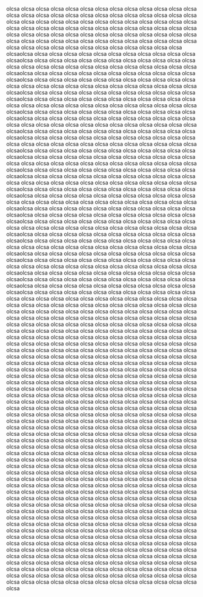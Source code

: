 olcsa olcsa olcsa olcsa olcsa olcsa olcsa olcsa olcsa olcsa olcsa olcsa olcsa olcsa olcsa olcsa olcsa olcsa olcsa olcsa olcsa olcsa olcsa olcsa olcsa olcsa olcsa olcsa olcsa olcsa olcsa olcsa olcsa olcsa olcsa olcsa olcsa olcsa olcsa
olcsa olcsa olcsa olcsa olcsa olcsa olcsa olcsa olcsa olcsa olcsa olcsa olcsa olcsa olcsa olcsa olcsa olcsa olcsa olcsa olcsa olcsa olcsa olcsa olcsa olcsa olcsa olcsa olcsa olcsa olcsa olcsa olcsa olcsa olcsa olcsa olcsa olcsa olcsa
olcsa olcsa olcsa olcsa olcsa olcsa olcsa olcsa olcsa olcsa olcsa olcsa olcsaolcsa olcsa olcsa olcsa olcsa olcsa olcsa olcsa olcsa olcsa olcsa olcsa olcsaolcsa olcsa olcsa olcsa olcsa olcsa olcsa olcsa olcsa olcsa olcsa olcsa olcsa
olcsa olcsa olcsa olcsa olcsa olcsa olcsa olcsa olcsa olcsa olcsa olcsa olcsaolcsa olcsa olcsa olcsa olcsa olcsa olcsa olcsa olcsa olcsa olcsa olcsa olcsaolcsa olcsa olcsa olcsa olcsa olcsa olcsa olcsa olcsa olcsa olcsa olcsa olcsa
olcsa olcsa olcsa olcsa olcsa olcsa olcsa olcsa olcsa olcsa olcsa olcsa olcsaolcsa olcsa olcsa olcsa olcsa olcsa olcsa olcsa olcsa olcsa olcsa olcsa olcsaolcsa olcsa olcsa olcsa olcsa olcsa olcsa olcsa olcsa olcsa olcsa olcsa olcsa
olcsa olcsa olcsa olcsa olcsa olcsa olcsa olcsa olcsa olcsa olcsa olcsa olcsaolcsa olcsa olcsa olcsa olcsa olcsa olcsa olcsa olcsa olcsa olcsa olcsa olcsaolcsa olcsa olcsa olcsa olcsa olcsa olcsa olcsa olcsa olcsa olcsa olcsa olcsa
olcsa olcsa olcsa olcsa olcsa olcsa olcsa olcsa olcsa olcsa olcsa olcsa olcsaolcsa olcsa olcsa olcsa olcsa olcsa olcsa olcsa olcsa olcsa olcsa olcsa olcsaolcsa olcsa olcsa olcsa olcsa olcsa olcsa olcsa olcsa olcsa olcsa olcsa olcsa
olcsa olcsa olcsa olcsa olcsa olcsa olcsa olcsa olcsa olcsa olcsa olcsa olcsaolcsa olcsa olcsa olcsa olcsa olcsa olcsa olcsa olcsa olcsa olcsa olcsa olcsaolcsa olcsa olcsa olcsa olcsa olcsa olcsa olcsa olcsa olcsa olcsa olcsa olcsa
olcsa olcsa olcsa olcsa olcsa olcsa olcsa olcsa olcsa olcsa olcsa olcsa olcsaolcsa olcsa olcsa olcsa olcsa olcsa olcsa olcsa olcsa olcsa olcsa olcsa olcsaolcsa olcsa olcsa olcsa olcsa olcsa olcsa olcsa olcsa olcsa olcsa olcsa olcsa
olcsa olcsa olcsa olcsa olcsa olcsa olcsa olcsa olcsa olcsa olcsa olcsa olcsaolcsa olcsa olcsa olcsa olcsa olcsa olcsa olcsa olcsa olcsa olcsa olcsa olcsaolcsa olcsa olcsa olcsa olcsa olcsa olcsa olcsa olcsa olcsa olcsa olcsa olcsa
olcsa olcsa olcsa olcsa olcsa olcsa olcsa olcsa olcsa olcsa olcsa olcsa olcsaolcsa olcsa olcsa olcsa olcsa olcsa olcsa olcsa olcsa olcsa olcsa olcsa olcsaolcsa olcsa olcsa olcsa olcsa olcsa olcsa olcsa olcsa olcsa olcsa olcsa olcsaolcsa olcsa olcsa olcsa olcsa olcsa olcsa olcsa olcsa olcsa olcsa olcsa olcsa
olcsa olcsa olcsa olcsa olcsa olcsa olcsa olcsa olcsa olcsa olcsa olcsa olcsaolcsa olcsa olcsa olcsa olcsa olcsa olcsa olcsa olcsa olcsa olcsa olcsa olcsaolcsa olcsa olcsa olcsa olcsa olcsa olcsa olcsa olcsa olcsa olcsa olcsa olcsa
olcsa olcsa olcsa olcsa olcsa olcsa olcsa olcsa olcsa olcsa olcsa olcsa olcsaolcsa olcsa olcsa olcsa olcsa olcsa olcsa olcsa olcsa olcsa olcsa olcsa olcsaolcsa olcsa olcsa olcsa olcsa olcsa olcsa olcsa olcsa olcsa olcsa olcsa olcsa
olcsa olcsa olcsa olcsa olcsa olcsa olcsa olcsa olcsa olcsa olcsa olcsa olcsaolcsa olcsa olcsa olcsa olcsa olcsa olcsa olcsa olcsa olcsa olcsa olcsa olcsaolcsa olcsa olcsa olcsa olcsa olcsa olcsa olcsa olcsa olcsa olcsa olcsa olcsaolcsa olcsa olcsa olcsa olcsa olcsa olcsa olcsa olcsa olcsa olcsa olcsa olcsaolcsa olcsa olcsa olcsa olcsa olcsa olcsa olcsa olcsa olcsa olcsa olcsa olcsa
olcsa olcsa olcsa olcsa olcsa olcsa olcsa olcsa olcsa olcsa olcsa olcsa olcsa
olcsa olcsa olcsa olcsa olcsa olcsa olcsa olcsa olcsa olcsa olcsa olcsa olcsa
olcsa olcsa olcsa olcsa olcsa olcsa olcsa olcsa olcsa olcsa olcsa olcsa olcsa
olcsa olcsa olcsa olcsa olcsa olcsa olcsa olcsa olcsa olcsa olcsa olcsa olcsa
olcsa olcsa olcsa olcsa olcsa olcsa olcsa olcsa olcsa olcsa olcsa olcsa olcsa
olcsa olcsa olcsa olcsa olcsa olcsa olcsa olcsa olcsa olcsa olcsa olcsa olcsa
olcsa olcsa olcsa olcsa olcsa olcsa olcsa olcsa olcsa olcsa olcsa olcsa olcsa
olcsa olcsa olcsa olcsa olcsa olcsa olcsa olcsa olcsa olcsa olcsa olcsa olcsa
olcsa olcsa olcsa olcsa olcsa olcsa olcsa olcsa olcsa olcsa olcsa olcsa olcsa
olcsa olcsa olcsa olcsa olcsa olcsa olcsa olcsa olcsa olcsa olcsa olcsa olcsa
olcsa olcsa olcsa olcsa olcsa olcsa olcsa olcsa olcsa olcsa olcsa olcsa olcsa
olcsa olcsa olcsa olcsa olcsa olcsa olcsa olcsa olcsa olcsa olcsa olcsa olcsa
olcsa olcsa olcsa olcsa olcsa olcsa olcsa olcsa olcsa olcsa olcsa olcsa olcsa
olcsa olcsa olcsa olcsa olcsa olcsa olcsa olcsa olcsa olcsa olcsa olcsa olcsa
olcsa olcsa olcsa olcsa olcsa olcsa olcsa olcsa olcsa olcsa olcsa olcsa olcsa
olcsa olcsa olcsa olcsa olcsa olcsa olcsa olcsa olcsa olcsa olcsa olcsa olcsa
olcsa olcsa olcsa olcsa olcsa olcsa olcsa olcsa olcsa olcsa olcsa olcsa olcsa
olcsa olcsa olcsa olcsa olcsa olcsa olcsa olcsa olcsa olcsa olcsa olcsa olcsa
olcsa olcsa olcsa olcsa olcsa olcsa olcsa olcsa olcsa olcsa olcsa olcsa olcsa
olcsa olcsa olcsa olcsa olcsa olcsa olcsa olcsa olcsa olcsa olcsa olcsa olcsa
olcsa olcsa olcsa olcsa olcsa olcsa olcsa olcsa olcsa olcsa olcsa olcsa olcsa
olcsa olcsa olcsa olcsa olcsa olcsa olcsa olcsa olcsa olcsa olcsa olcsa olcsa
olcsa olcsa olcsa olcsa olcsa olcsa olcsa olcsa olcsa olcsa olcsa olcsa olcsa
olcsa olcsa olcsa olcsa olcsa olcsa olcsa olcsa olcsa olcsa olcsa olcsa olcsa
olcsa olcsa olcsa olcsa olcsa olcsa olcsa olcsa olcsa olcsa olcsa olcsa olcsa
olcsa olcsa olcsa olcsa olcsa olcsa olcsa olcsa olcsa olcsa olcsa olcsa olcsa
olcsa olcsa olcsa olcsa olcsa olcsa olcsa olcsa olcsa olcsa olcsa olcsa olcsa
olcsa olcsa olcsa olcsa olcsa olcsa olcsa olcsa olcsa olcsa olcsa olcsa olcsa
olcsa olcsa olcsa olcsa olcsa olcsa olcsa olcsa olcsa olcsa olcsa olcsa olcsa
olcsa olcsa olcsa olcsa olcsa olcsa olcsa olcsa olcsa olcsa olcsa olcsa olcsa
olcsa olcsa olcsa olcsa olcsa olcsa olcsa olcsa olcsa olcsa olcsa olcsa olcsa
olcsa olcsa olcsa olcsa olcsa olcsa olcsa olcsa olcsa olcsa olcsa olcsa olcsa
olcsa olcsa olcsa olcsa olcsa olcsa olcsa olcsa olcsa olcsa olcsa olcsa olcsa
olcsa olcsa olcsa olcsa olcsa olcsa olcsa olcsa olcsa olcsa olcsa olcsa olcsa
olcsa olcsa olcsa olcsa olcsa olcsa olcsa olcsa olcsa olcsa olcsa olcsa olcsa
olcsa olcsa olcsa olcsa olcsa olcsa olcsa olcsa olcsa olcsa olcsa olcsa olcsa
olcsa olcsa olcsa olcsa olcsa olcsa olcsa olcsa olcsa olcsa olcsa olcsa olcsa
olcsa olcsa olcsa olcsa olcsa olcsa olcsa olcsa olcsa olcsa olcsa olcsa olcsa
olcsa olcsa olcsa olcsa olcsa olcsa olcsa olcsa olcsa olcsa olcsa olcsa olcsa
olcsa olcsa olcsa olcsa olcsa olcsa olcsa olcsa olcsa olcsa olcsa olcsa olcsa
olcsa olcsa olcsa olcsa olcsa olcsa olcsa olcsa olcsa olcsa olcsa olcsa olcsa
olcsa olcsa olcsa olcsa olcsa olcsa olcsa olcsa olcsa olcsa olcsa olcsa olcsa
olcsa olcsa olcsa olcsa olcsa olcsa olcsa olcsa olcsa olcsa olcsa olcsa olcsa
olcsa olcsa olcsa olcsa olcsa olcsa olcsa olcsa olcsa olcsa olcsa olcsa olcsa
olcsa olcsa olcsa olcsa olcsa olcsa olcsa olcsa olcsa olcsa olcsa olcsa olcsa
